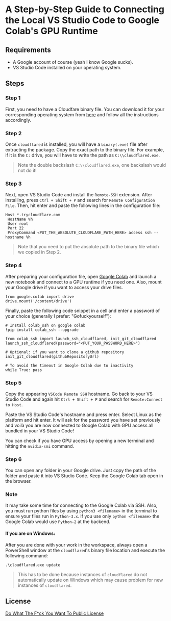 # A Step-by-Step Guide to Connecting the Local VS Studio Code to Google Colab's GPU Runtime

## Requirements
- A Google account of course (yeah I know Google sucks).
- VS Studio Code installed on your operating system.

## Steps
### Step 1
First, you need to have a Cloudfare binary file. You can download it for your corresponding operating system from [here](https://developers.cloudflare.com/cloudflare-one/connections/connect-apps/install-and-setup/installation) and follow all the instructions accordingly.

### Step 2
Once `cloudflared` is installed, you will have a `binary(.exe)` file after extracting the package. Copy the exact path to the binary file. For example, if it is the `C:` drive, you will have to write the path as `C:\\cloudflared.exe`.
> Note the double backslash `C:\\cloudflared.exe`, one backslash would not do it!

### Step 3
Next, open VS Studio Code and install the `Remote-SSH` extension. After installing, press `Ctrl + Shift + P` and search for `Remote Configuration File`. Then, hit enter and paste the following lines in the configuration file:
```
Host *.trycloudflare.com
 HostName %h
 User root
 Port 22
 ProxyCommand <PUT_THE_ABSOLUTE_CLOUDFLARE_PATH_HERE> access ssh --hostname %h
```
> Note that you need to put the absolute path to the binary file which we copied in Step 2.

### Step 4
After preparing your configuration file, open [Google Colab](https://colab.research.google.com/) and launch a new notebook and connect to a GPU runtime if you need one. Also, mount your Google drive if you want to access your drive files. 
```
from google.colab import drive
drive.mount('/content/drive')
```
Finally, paste the following code snippet in a cell and enter a password of your choice (generally I prefer: "Gofuckyourself"):
```
# Install colab_ssh on google colab
!pip install colab_ssh --upgrade

from colab_ssh import launch_ssh_cloudflared, init_git_cloudflared
launch_ssh_cloudflared(password="<PUT_YOUR_PASSWORD_HERE>")

# Optional: if you want to clone a github repository
init_git_cloudflared(githubRepositoryUrl)

# To avoid the timeout in Google Colab due to inactivity
while True: pass
```

### Step 5
Copy the appearing ``VSCode Remote SSH`` hostname. Go back to your VS Studio Code and again hit `Ctrl + Shift + P` and search for `Remote:Connect to Host`.

Paste the VS Studio Code's hostname and press enter. Select Linux as the platform and hit enter. It will ask for the password you have set previously and voilà you are now connected to Google Colab with GPU access all bundled in your VS Studio Code!

You can check if you have GPU access by opening a new terminal and hitting the `nvidia-smi` command.

### Step 6
You can open any folder in your Google drive. Just copy the path of the folder and paste it into VS Studio Code. Keep the Google Colab tab open in the browser.

### Note
It may take some time for connecting to the Google Colab via SSH. Also, you must run python files by using `python3 <filename>` in the terminal to ensure your files run in `Python-3.x`. If you use only `python <filename>` the Google Colab would use `Python-2` at the backend.

#### If you are on Windows:
After you are done with your work in the workspace, always open a PowerShell window at the `cloudflared`'s binary file location and execute the following command:
```
.\cloudflared.exe update
```
> This has to be done because instances of `cloudflared` do not automatically update on Windows which may cause problem for new instances of `cloudflared`.

## License
[Do What The F*ck You Want To Public License](https://choosealicense.com/licenses/wtfpl/)